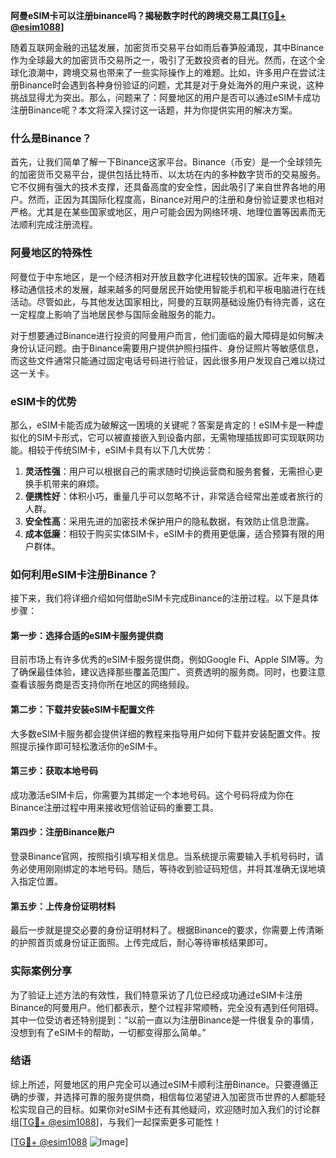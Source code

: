 **阿曼eSIM卡可以注册binance吗？揭秘数字时代的跨境交易工具[[TG💪+ @esim1088](https://t.me/s/esim1088)]**

随着互联网金融的迅猛发展，加密货币交易平台如雨后春笋般涌现，其中Binance作为全球最大的加密货币交易所之一，吸引了无数投资者的目光。然而，在这个全球化浪潮中，跨境交易也带来了一些实际操作上的难题。比如，许多用户在尝试注册Binance时会遇到各种身份验证的问题，尤其是对于身处海外的用户来说，这种挑战显得尤为突出。那么，问题来了：阿曼地区的用户是否可以通过eSIM卡成功注册Binance呢？本文将深入探讨这一话题，并为你提供实用的解决方案。

### 什么是Binance？

首先，让我们简单了解一下Binance这家平台。Binance（币安）是一个全球领先的加密货币交易平台，提供包括比特币、以太坊在内的多种数字货币的交易服务。它不仅拥有强大的技术支撑，还具备高度的安全性，因此吸引了来自世界各地的用户。然而，正因为其国际化程度高，Binance对用户的注册和身份验证要求也相对严格。尤其是在某些国家或地区，用户可能会因为网络环境、地理位置等因素而无法顺利完成注册流程。

### 阿曼地区的特殊性

阿曼位于中东地区，是一个经济相对开放且数字化进程较快的国家。近年来，随着移动通信技术的发展，越来越多的阿曼居民开始使用智能手机和平板电脑进行在线活动。尽管如此，与其他发达国家相比，阿曼的互联网基础设施仍有待完善，这在一定程度上影响了当地居民参与国际金融服务的能力。

对于想要通过Binance进行投资的阿曼用户而言，他们面临的最大障碍是如何解决身份认证问题。由于Binance需要用户提供护照扫描件、身份证照片等敏感信息，而这些文件通常只能通过固定电话号码进行验证，因此很多用户发现自己难以绕过这一关卡。

### eSIM卡的优势

那么，eSIM卡能否成为破解这一困境的关键呢？答案是肯定的！eSIM卡是一种虚拟化的SIM卡形式，它可以被直接嵌入到设备内部，无需物理插拔即可实现联网功能。相较于传统SIM卡，eSIM卡具有以下几大优势：

1. **灵活性强**：用户可以根据自己的需求随时切换运营商和服务套餐，无需担心更换手机带来的麻烦。
2. **便携性好**：体积小巧，重量几乎可以忽略不计，非常适合经常出差或者旅行的人群。
3. **安全性高**：采用先进的加密技术保护用户的隐私数据，有效防止信息泄露。
4. **成本低廉**：相较于购买实体SIM卡，eSIM卡的费用更低廉，适合预算有限的用户群体。

### 如何利用eSIM卡注册Binance？

接下来，我们将详细介绍如何借助eSIM卡完成Binance的注册过程。以下是具体步骤：

#### 第一步：选择合适的eSIM卡服务提供商

目前市场上有许多优秀的eSIM卡服务提供商，例如Google Fi、Apple SIM等。为了确保最佳体验，建议选择那些覆盖范围广、资费透明的服务商。同时，也要注意查看该服务商是否支持你所在地区的网络频段。

#### 第二步：下载并安装eSIM卡配置文件

大多数eSIM卡服务都会提供详细的教程来指导用户如何下载并安装配置文件。按照提示操作即可轻松激活你的eSIM卡。

#### 第三步：获取本地号码

成功激活eSIM卡后，你需要为其绑定一个本地号码。这个号码将成为你在Binance注册过程中用来接收短信验证码的重要工具。

#### 第四步：注册Binance账户

登录Binance官网，按照指引填写相关信息。当系统提示需要输入手机号码时，请务必使用刚刚绑定的本地号码。随后，等待收到验证码短信，并将其准确无误地填入指定位置。

#### 第五步：上传身份证明材料

最后一步就是提交必要的身份证明材料了。根据Binance的要求，你需要上传清晰的护照首页或身份证正面照。上传完成后，耐心等待审核结果即可。

### 实际案例分享

为了验证上述方法的有效性，我们特意采访了几位已经成功通过eSIM卡注册Binance的阿曼用户。他们都表示，整个过程非常顺畅，完全没有遇到任何阻碍。其中一位受访者还特别提到：“以前一直以为注册Binance是一件很复杂的事情，没想到有了eSIM卡的帮助，一切都变得那么简单。”

### 结语

综上所述，阿曼地区的用户完全可以通过eSIM卡顺利注册Binance。只要遵循正确的步骤，并选择可靠的服务提供商，相信每位渴望进入加密货币世界的人都能轻松实现自己的目标。如果你对eSIM卡还有其他疑问，欢迎随时加入我们的讨论群组[[TG💪+ @esim1088](https://t.me/s/esim1088)]，与我们一起探索更多可能性！

[[TG💪+ @esim1088](https://t.me/s/esim1088) ![Image](https://i.postimg.cc/4NQfJmqS/Snipaste-2025-05-13-00-14-12.png)]